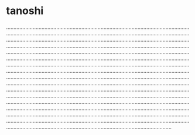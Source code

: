# tanoshi
................................................................................................................................................................................................................................................................................................................................................................................................................................................................................................................................................................................................................................................................................................................................................................................................................................................................................................................................................................................................................................................................................................................................................................................................................................................................................................................................................................................................................................................................................................................................................................................................................................................................................................................................................................................................................................................................................................................................................................................................................................................................................................................................................................................